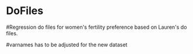 # DoFiles

#Regression do files for women's fertility preference based on Lauren's do files.

#varnames has to be adjusted for the new dataset

